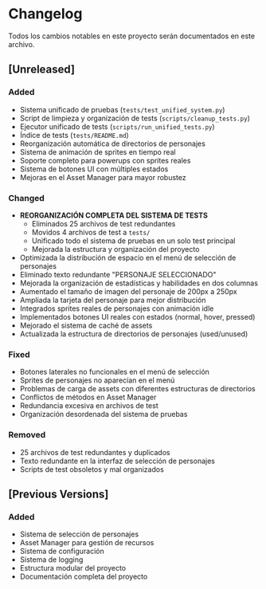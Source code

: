 # Changelog

Todos los cambios notables en este proyecto serán documentados en este archivo.

## [Unreleased]

### Added
- Sistema unificado de pruebas (`tests/test_unified_system.py`)
- Script de limpieza y organización de tests (`scripts/cleanup_tests.py`)
- Ejecutor unificado de tests (`scripts/run_unified_tests.py`)
- Índice de tests (`tests/README.md`)
- Reorganización automática de directorios de personajes
- Sistema de animación de sprites en tiempo real
- Soporte completo para powerups con sprites reales
- Sistema de botones UI con múltiples estados
- Mejoras en el Asset Manager para mayor robustez

### Changed
- **REORGANIZACIÓN COMPLETA DEL SISTEMA DE TESTS**
  - Eliminados 25 archivos de test redundantes
  - Movidos 4 archivos de test a `tests/`
  - Unificado todo el sistema de pruebas en un solo test principal
  - Mejorada la estructura y organización del proyecto
- Optimizada la distribución de espacio en el menú de selección de personajes
- Eliminado texto redundante "PERSONAJE SELECCIONADO"
- Mejorada la organización de estadísticas y habilidades en dos columnas
- Aumentado el tamaño de imagen del personaje de 200px a 250px
- Ampliada la tarjeta del personaje para mejor distribución
- Integrados sprites reales de personajes con animación idle
- Implementados botones UI reales con estados (normal, hover, pressed)
- Mejorado el sistema de caché de assets
- Actualizada la estructura de directorios de personajes (used/unused)

### Fixed
- Botones laterales no funcionales en el menú de selección
- Sprites de personajes no aparecían en el menú
- Problemas de carga de assets con diferentes estructuras de directorios
- Conflictos de métodos en Asset Manager
- Redundancia excesiva en archivos de test
- Organización desordenada del sistema de pruebas

### Removed
- 25 archivos de test redundantes y duplicados
- Texto redundante en la interfaz de selección de personajes
- Scripts de test obsoletos y mal organizados

## [Previous Versions]

### Added
- Sistema de selección de personajes
- Asset Manager para gestión de recursos
- Sistema de configuración
- Sistema de logging
- Estructura modular del proyecto
- Documentación completa del proyecto
